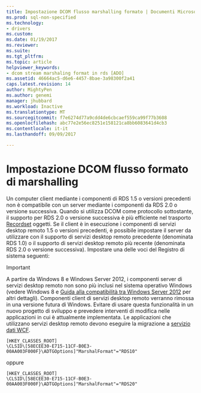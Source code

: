 ```yaml
---
title: Impostazione DCOM flusso marshalling formato | Documenti Microsoft
ms.prod: sql-non-specified
ms.technology:
- drivers
ms.custom: 
ms.date: 01/19/2017
ms.reviewer: 
ms.suite: 
ms.tgt_pltfrm: 
ms.topic: article
helpviewer_keywords:
- dcom stream marshaling format in rds [ADO]
ms.assetid: 46664ac5-d6e6-4457-8bae-3a98300f2a41
caps.latest.revision: 14
author: MightyPen
ms.author: genemi
manager: jhubbard
ms.workload: Inactive
ms.translationtype: MT
ms.sourcegitcommit: f7e6274d77a9cdd4de6cbcaef559ca99f77b3608
ms.openlocfilehash: abc77e2e56ec8251e158121ca8bb6083641d4cb3
ms.contentlocale: it-it
ms.lasthandoff: 09/09/2017

---
```

# <a name="setting-dcom-stream-marshaling-format"></a>Impostazione DCOM flusso formato di marshalling
Un computer client mediante i componenti di RDS 1.5 o versioni precedenti non è compatibile con un server mediante i componenti da RDS 2.0 o versione successiva. Quando si utilizza DCOM come protocollo sottostante, il supporto per RDS 2.0 o versione successiva è più efficiente nel trasporto [Recordset](../../../ado/reference/ado-api/recordset-object-ado.md) oggetti. Se il client è in esecuzione i componenti di servizi desktop remoto 1.5 o versioni precedenti, è possibile impostare il server da utilizzare con il supporto di servizi desktop remoto precedente (denominata RDS 1.0) o il supporto di servizi desktop remoto più recente (denominata RDS 2.0 o versione successiva). Impostare una delle voci del Registro di sistema seguenti:  
  
> [!IMPORTANT]
>  A partire da Windows 8 e Windows Server 2012, i componenti server di servizi desktop remoto non sono più inclusi nel sistema operativo Windows (vedere Windows 8 e [Guida alla compatibilità tra Windows Server 2012](https://www.microsoft.com/en-us/download/details.aspx?id=27416) per altri dettagli). Componenti client di servizi desktop remoto verranno rimossa in una versione futura di Windows. Evitare di usare questa funzionalità in un nuovo progetto di sviluppo e prevedere interventi di modifica nelle applicazioni in cui è attualmente implementata. Le applicazioni che utilizzano servizi desktop remoto devono eseguire la migrazione a [servizio dati WCF](http://go.microsoft.com/fwlink/?LinkId=199565).  
  
```  
[HKEY_CLASSES_ROOT]  
\CLSID\[58ECEE30-E715-11CF-B0E3-00AA003F000F}\ADTGOptions]"MarshalFormat"="RDS10"  
```  
  
 oppure  
  
```  
[HKEY_CLASSES_ROOT]  
\CLSID\[58ECEE30-E715-11CF-B0E3-00AA003F000F}\ADTGOptions]"MarshalFormat"="RDS20"  
```



